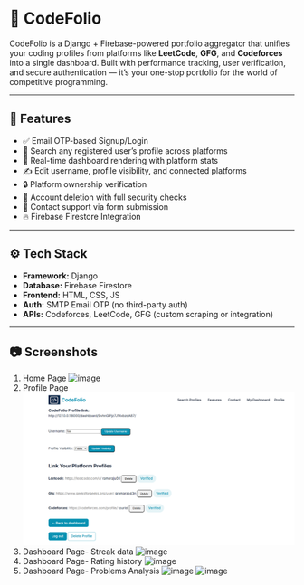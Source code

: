 # 🚀 CodeFolio

CodeFolio is a Django + Firebase-powered portfolio aggregator that unifies your coding profiles from platforms like **LeetCode**, **GFG**, and **Codeforces** into a single dashboard. Built with performance tracking, user verification, and secure authentication — it’s your one-stop portfolio for the world of competitive programming.

---

## 🌟 Features

- ✅ Email OTP-based Signup/Login
- 🔎 Search any registered user’s profile across platforms
- 🧠 Real-time dashboard rendering with platform stats
- ✍️ Edit username, profile visibility, and connected platforms
- 🔒 Platform ownership verification
- 🧹 Account deletion with full security checks
- 📨 Contact support via form submission
- 🔥 Firebase Firestore Integration

---
## ⚙️ Tech Stack

- **Framework:** Django
- **Database:** Firebase Firestore
- **Frontend:** HTML, CSS, JS
- **Auth:** SMTP Email OTP (no third-party auth)
- **APIs:** Codeforces, LeetCode, GFG (custom scraping or integration)

---
## 📷 Screenshots
1. Home Page
![image](https://github.com/user-attachments/assets/17a6d9a8-de9e-459a-8c5b-39d2c789e350)
2. Profile Page
![image](https://github.com/Ramaraju2005/Codefolio/blob/019fa2e0bbea1fcbfe5e97e1f7bce9882cf2ca58/codefolioproject/CodeFolio/Screenshot%202025-07-08%20170117.png)
3. Dashboard Page- Streak data
![image](https://github.com/user-attachments/assets/1cc7cf11-4f11-4408-81ce-f47a14e1f6d9)
4. Dashboard Page- Rating history
![image](https://github.com/user-attachments/assets/1c94ca15-c37b-4525-9e03-97a24a675b89)
5. Dashboard Page- Problems Analysis
![image](https://github.com/user-attachments/assets/79790a02-68e5-4e28-869c-c4aa0dad7b3c)
![image](https://github.com/user-attachments/assets/db1ca88d-7b76-4fb5-8a84-4ae69581309d)

